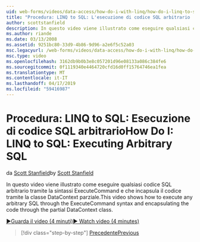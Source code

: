 ```yaml
---
uid: web-forms/videos/data-access/how-do-i-with-linq/how-do-i-linq-to-sql-executing-arbitrary-sql
title: "Procedura: LINQ to SQL: L'esecuzione di codice SQL arbitrario | Microsoft Docs"
author: scottstanfield
description: In questo video viene illustrato come eseguire qualsiasi codice SQL arbitrario tramite la sintassi ExecuteCommand e che incapsula il codice tramite la classe DataContext parziale.
ms.author: riande
ms.date: 03/13/2008
ms.assetid: 9251bc80-33d9-4b86-9d96-a2e6f5c52a03
msc.legacyurl: /web-forms/videos/data-access/how-do-i-with-linq/how-do-i-linq-to-sql-executing-arbitrary-sql
msc.type: video
ms.openlocfilehash: 3162db9b0b3e8c057201d96e08133a086c384fe6
ms.sourcegitcommit: 0f1119340e4464720cfd16d0ff15764746ea1fea
ms.translationtype: MT
ms.contentlocale: it-IT
ms.lasthandoff: 04/17/2019
ms.locfileid: "59416987"
---
```

# <a name="how-do-i-linq-to-sql-executing-arbitrary-sql"></a><span data-ttu-id="4370d-103">Procedura: LINQ to SQL: Esecuzione di codice SQL arbitrario</span><span class="sxs-lookup"><span data-stu-id="4370d-103">How Do I: LINQ to SQL: Executing Arbitrary SQL</span></span>

<span data-ttu-id="4370d-104">da [Scott Stanfield](https://github.com/scottstanfield)</span><span class="sxs-lookup"><span data-stu-id="4370d-104">by [Scott Stanfield](https://github.com/scottstanfield)</span></span>

<span data-ttu-id="4370d-105">In questo video viene illustrato come eseguire qualsiasi codice SQL arbitrario tramite la sintassi ExecuteCommand e che incapsula il codice tramite la classe DataContext parziale.</span><span class="sxs-lookup"><span data-stu-id="4370d-105">This video shows how to execute any arbitrary SQL through the ExecuteCommand syntax and encapsulating the code through the partial DataContext class.</span></span>

[<span data-ttu-id="4370d-106">&#9654;Guarda il video (4 minuti)</span><span class="sxs-lookup"><span data-stu-id="4370d-106">&#9654; Watch video (4 minutes)</span></span>](https://channel9.msdn.com/Blogs/ASP-NET-Site-Videos/how-do-i-linq-to-sql-executing-arbitrary-sql)

> [!div class="step-by-step"]
> [<span data-ttu-id="4370d-107">Precedente</span><span class="sxs-lookup"><span data-stu-id="4370d-107">Previous</span></span>](how-do-i-linq-to-sql-updating-with-stored-procedures.md)
